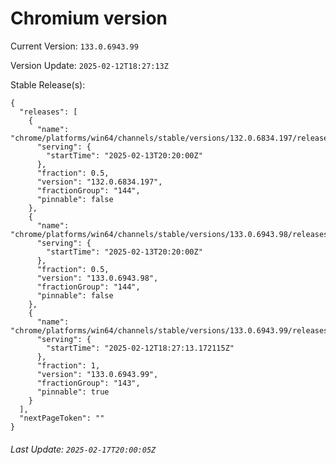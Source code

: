 # Chromium version

Current Version: `133.0.6943.99`

Version Update: `2025-02-12T18:27:13Z`

Stable Release(s):
```
{
  "releases": [
    {
      "name": "chrome/platforms/win64/channels/stable/versions/132.0.6834.197/releases/1739478000",
      "serving": {
        "startTime": "2025-02-13T20:20:00Z"
      },
      "fraction": 0.5,
      "version": "132.0.6834.197",
      "fractionGroup": "144",
      "pinnable": false
    },
    {
      "name": "chrome/platforms/win64/channels/stable/versions/133.0.6943.98/releases/1739478000",
      "serving": {
        "startTime": "2025-02-13T20:20:00Z"
      },
      "fraction": 0.5,
      "version": "133.0.6943.98",
      "fractionGroup": "144",
      "pinnable": false
    },
    {
      "name": "chrome/platforms/win64/channels/stable/versions/133.0.6943.99/releases/1739384833",
      "serving": {
        "startTime": "2025-02-12T18:27:13.172115Z"
      },
      "fraction": 1,
      "version": "133.0.6943.99",
      "fractionGroup": "143",
      "pinnable": true
    }
  ],
  "nextPageToken": ""
}
```

###### Last Update: `2025-02-17T20:00:05Z`
        